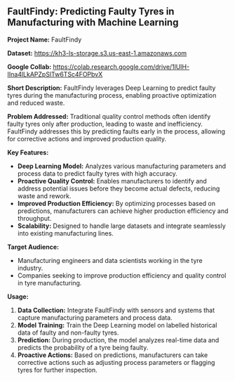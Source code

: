 ## FaultFindy: Predicting Faulty Tyres in Manufacturing with Machine Learning

**Project Name:** FaultFindy

**Dataset:** https://kh3-ls-storage.s3.us-east-1.amazonaws.com

**Google Collab:** https://colab.research.google.com/drive/1lUlH-IIna4lLkAPZpSlTw6TSc4FOPbvX

**Short Description:** FaultFindy leverages Deep Learning to predict faulty tyres during the manufacturing process, enabling proactive optimization and reduced waste.

**Problem Addressed:** Traditional quality control methods often identify faulty tyres only after production, leading to waste and inefficiency. FaultFindy addresses this by predicting faults early in the process, allowing for corrective actions and improved production quality.

**Key Features:**

* **Deep Learning Model:** Analyzes various manufacturing parameters and process data to predict faulty tyres with high accuracy.
* **Proactive Quality Control:** Enables manufacturers to identify and address potential issues before they become actual defects, reducing waste and rework.
* **Improved Production Efficiency:** By optimizing processes based on predictions, manufacturers can achieve higher production efficiency and throughput.
* **Scalability:** Designed to handle large datasets and integrate seamlessly into existing manufacturing lines.

**Target Audience:**

* Manufacturing engineers and data scientists working in the tyre industry.
* Companies seeking to improve production efficiency and quality control in tyre manufacturing.

**Usage:**

1. **Data Collection:** Integrate FaultFindy with sensors and systems that capture manufacturing parameters and process data.
2. **Model Training:** Train the Deep Learning model on labelled historical data of faulty and non-faulty tyres.
3. **Prediction:** During production, the model analyzes real-time data and predicts the probability of a tyre being faulty.
4. **Proactive Actions:** Based on predictions, manufacturers can take corrective actions such as adjusting process parameters or flagging tyres for further inspection.


